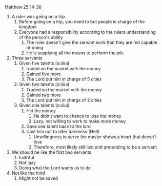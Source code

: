 Matthew 25:14-30

1. A ruler was going on a trip
    1. Before going on a trip, you need to but people in charge of the kingdom
    2. Everyone had a responsibility according to the rulers understanding of the person's ability
        1. The ruler doesn't give the servant work that they are not capable of doing
        2. He is supplying all the means to perform the job.
2. Three servants
    1. Given five talents (ตะลันต์)
        1. traded on the market with the money
        2. Gained five more
        3. The Lord put him in charge of 5 cities
    2. Given two talents (ตะลันต์)
        1. Traded on the market with the money
        2. Gained two more
        3. The Lord put him in charge of 2 cities
    3. Given one talents (ตะลันต์)
        1. Hid the money
            1. He didn't want to chance to lose the money
            2. Lazy, not willing to work to make more money
        2. Gave one talent back to the lord
        3. Cast him out to utter darkness (Hell)
            1. Unwillingness to serve the master shows a heart that doesn't love
            2. Therefore, most likely still lost and pretending to be a servant
3. We should be like the first two servants
    1. Faithful
    2. Not lazy
    3. Doing what the Lord wants us to do
4. Not like the third
    1. Might not be saved